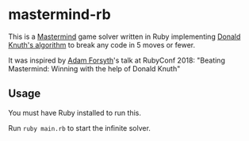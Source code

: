 # mastermind-rb
This is a [Mastermind](https://en.wikipedia.org/wiki/Mastermind_(board_game)) game solver written in Ruby implementing [Donald Knuth's algorithm](http://www.cs.uni.edu/~wallingf/teaching/cs3530/resources/knuth-mastermind.pdf) to break any code in 5 moves or fewer.

It was inspired by [Adam Forsyth](https://www.adamforsyth.net/)'s talk at RubyConf 2018: "Beating Mastermind: Winning with the help of Donald Knuth"

## Usage
You must have Ruby installed to run this.

Run `ruby main.rb` to start the infinite solver.
